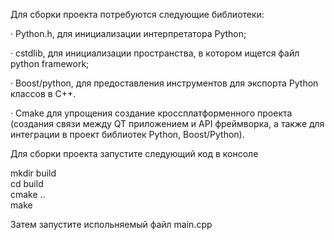 Для сборки проекта потребуются следующие библиотеки:

· Python.h,
для инициализации интерпретатора Python;

· cstdlib,
для инициализации пространства, в котором ищется файл python framework;

· Boost/python,
для предоставления инструментов для экспорта Python классов в C++.

· Cmake
для упрощения создание кроссплатформенного проекта (создания связи между QT приложением и API фреймворка, а также для интеграции в проект библиотек Python, Boost/Python).

Для сборки проекта запустите следующий код в консоле

mkdir build   
cd build  
cmake ..  
make

Затем запустите испольняемый файл main.cpp
